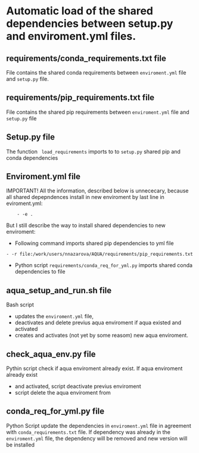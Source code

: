 # Automatic load of the shared dependencies between  setup.py  and  enviroment.yml  files. 

##   requirements/conda\_requirements.txt  file

File contains the shared conda requirements between ``` enviroment.yml ``` file and ``` setup.py ``` file.

##  requirements/pip\_requirements.txt  file 

File contains the shared  pip  requirements between ``` enviroment.yml ``` file and ``` setup.py ``` file

##  Setup.py  file

The function ```  load_requirements ```   imports to to ``` setup.py ``` shared  pip  and  conda  dependencies

##  Enviroment.yml  file

IMPORTANT! All the information, described below is unnececary, because all shared depepndences install in new enviroment by last line in eviroment.yml:
```
    - -e .
```

But I still describe the way to install shared dependencies to new enviroment:

 - Following command imports shared pip dependencies to yml file
```
- -r file:/work/users/nnazarova/AQUA/requirements/pip_requirements.txt
```
 -  Python script ``` requirements/conda_req_for_yml.py ``` imports shared conda dependencies to file 


##   aqua\_setup\_and\_run.sh  file

Bash script  
 - updates the  ``` enviroment.yml ``` file, 
 - deactivates and delete previus aqua enviroment if aqua existed and activated
 -  creates and activates (not yet by some reasom) new aqua enviroment. 


## check\_aqua\_env.py  file 
Pythin script check if aqua enviroment already exist. If aqua enviroment already exist
 - and activated, script deactivate previus enviroment
 - script delete the aqua enviroment from 



##  conda\_req\_for\_yml.py  file
Python Script update the dependencies in ``` enviroment.yml ``` file in agreement with ``` conda_requirements.txt ``` file. 
If dependency was already in the ``` enviroment.yml ``` file, the dependency will be removed and new version will be installed  

